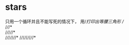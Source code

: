 # stars
只用一个循环并且不能写死的情况下， 用/*打印出等腰三角形
    /*    
   /*/*/*   
  /*/*/*/*/*  
 /*/*/*/*/*/*/* 
/*/*/*/*/*/*/*/*/*
